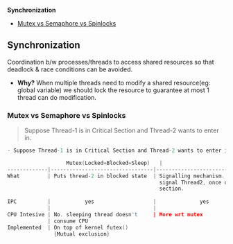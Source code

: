**Synchronization**
- [Mutex vs Semaphore vs Spinlocks](#vs)

## Synchronization
Coordination b/w processes/threads to access shared resources so that deadlock & race conditions can be avoided.
- **Why?** When multiple threads need to modify a shared resource(eg: global variable) we should lock the resource to guarantee at most 1 thread can do modification.

<a name=vs></a>
### Mutex vs Semaphore vs Spinlocks
> Suppose Thread-1 is in Critical Section and Thread-2 wants to enter in.
```c
- Suppose Thread-1 is in Critical Section and Thread-2 wants to enter in.

                   Mutex(Locked=Blocked=Sleep)   |                     Semaphore          |   Spin-lock(Busy Wait)
-------------|---------------------------------|----------------------------------------|---------------------------  
What         | Puts thread-2 in blocked state  | Signalling mechanism. Thread1 can      | Thread-2 keeps checking the lock
                                                 signal Thread2, once done in Critical  | continously in while(1). This 
                                                 section.                               | consumes CPU but is 3 times faster
                                                                                        | than Mutex.
IPC          |           yes                   |              yes                       |                                                                                 
             |                                 |                                        |
CPU Intesive | No. sleeping thread doesn't     | More wrt mutex                         | more wrt mutex
             | consume CPU
Implemented  | On top of kernel futex()
               {Mutual exclusion}
```
